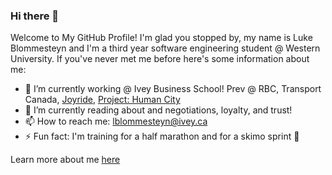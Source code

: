 ### Hi there 👋

Welcome to My GitHub Profile! I'm glad you stopped by, my name is Luke Blommesteyn and I'm a third year software engineering student @ Western University. If you've never met me before here's some information about me:

- 🔭 I’m currently working @ Ivey Business School! Prev @ RBC, Transport Canada, [Joyride](https://joyride.city/), [Project: Human City](https://projecthumancity.com/)
- 🌱 I’m currently reading about and negotiations, loyalty, and trust!
- 📫 How to reach me: lblommesteyn@ivey.ca
- ⚡ Fun fact: I'm training for a half marathon and for a skimo sprint 👀

Learn more about me [here](https://lblommesteyn.vercel.app)


